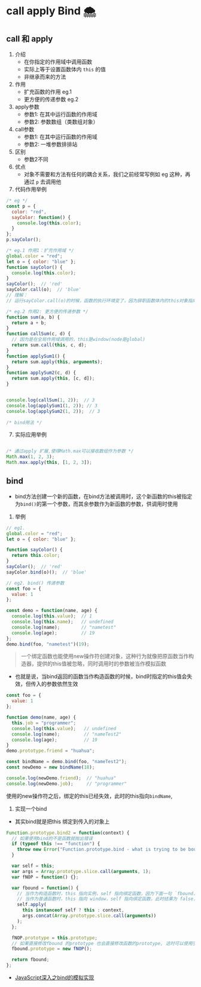 
# call apply Bind 🌨


## call 和 apply 
1. 介绍
   - 在你指定的作用域中调用函数
   - 实际上等于设置函数体内 `this` 的值
   - 非继承而来的方法
2. 作用
   - 扩充函数的作用 eg.1
   - 更方便的传递参数 eg.2
3. apply参数
   - 参数1: 在其中运行函数的作用域
   - 参数2: 参数数组（类数组对象）
4. call参数
   - 参数1: 在其中运行函数的作用域
   - 参数2: 一堆参数排排站
5. 区别
   - 参数2不同
6. 优点
   - 对象不需要和方法有任何的耦合关系，我们之前经常写例如 eg 这种，再通过 `p` 去调用他
7. 代码作用举例

```javascript
/* eg */
const p = {
  color: "red",
  sayColor: function() {
    console.log(this.color);
  }
};
p.sayColor();

/* eg.1 作用1：扩充作用域 */
global.color = "red";
let o = { color: "blue" };
function sayColor() {
  console.log(this.color);
}
sayColor();  // 'red'
sayColor.call(o);  // 'blue'
// 理解：
// 运行sayColor.call(o)的时候，函数的执行环境变了，因为辞职函数体内的this对象指向了o 

/* eg.2 作用2: 更方便的传递参数 */
function sum(a, b) {
  return a + b;
}
function callSum(c, d) {
  // 因为是在全局作用域调用的，this是window(node是global)
  return sum.call(this, c, d);  
}
function applySum1() {
  return sum.apply(this, arguments);
}
function applySum2(c, d) {
  return sum.apply(this, [c, d]);
}


console.log(callSum(1, 2));  // 3
console.log(applySum1(1, 2)); // 3
console.log(applySum2(1, 2));  // 3
 
/* bind用法 */


```
7. 实际应用举例

```javascript

/* 通过apply 扩展,使得Math.max可以接收数组作为参数 */
Math.max(1, 2, 3);
Math.max.apply(this, [1, 2, 3]);

```




## bind
- bind方法创建一个新的函数，在bind方法被调用时，这个新函数的this被指定为`bind()`的第一个参数，而其余参数作为新函数的参数，供调用时使用
  
1. 举例

```javascript
// eg1.
global.color = "red";
let o = { color: "blue" };

function sayColor() {
  return this.color;
}
sayColor();  // 'red'
sayColor.bind(o)();  // 'blue'

// eg2. bind() 传递参数
const foo = {
  value: 1
};

const demo = function(name, age) {
  console.log(this.value);  // 1
  console.log(this.name);   // undefined
  console.log(name);        // "nametest"
  console.log(age);         // 19
};
demo.bind(foo, "nametest")(19);

```

> 一个绑定函数也能使用new操作符创建对象，这种行为就像把原函数当作构造器，提供的this值被忽略，同时调用时的参数被当作模拟函数
- 也就是说，当bind返回的函数当作构造函数的时候，bind时指定的this值会失效，但传入的参数依然生效

```javascript
const foo = {
  value: 1
};

function demo(name, age) {
  this.job = "programmer";
  console.log(this.value);   // undefined
  console.log(name);         // "nameTest2"
  console.log(age);          // 19
}
demo.prototype.friend = "huahua";

const bindName = demo.bind(foo, "nameTest2");
const newDemo = new bindName(18); 

console.log(newDemo.friend);  // "huahua"
console.log(newDemo.job);     // "programmer"

```
使用的new操作符之后，绑定的this已经失效，此时的this指向`bindName`,

1. 实现一个bind

- 其实bind就是把this 绑定到传入的对象上

```javascript
Function.prototype.bind2 = function(context) {
  // 如果使用bind的不是函数就抛出错误
  if (typeof this !== "function") {
    throw new Error("Function.prototype.bind - what is trying to be bound is not callable");
  }

  var self = this;
  var args = Array.prototype.slice.call(arguments, 1);
  var fNOP = function() {};

  var fbound = function() {
    // 当作为构造函数时，this 指向实例，self 指向绑定函数，因为下面一句 `fbound.prototype = this.prototype;`，已经修改了 fbound.prototype 为 绑定函数的 prototype，此时结果为 true，当结果为 true 的时候，this 指向实例。
    // 当作为普通函数时，this 指向 window，self 指向绑定函数，此时结果为 false，当结果为 false 的时候，this 指向绑定的 context。
    self.apply(
      this instanceof self ? this : context,
      args.concat(Array.prototype.slice.call(arguments))
    );
  };

  fNOP.prototype = this.prototype;
  // 如果直接修改fbound 的prototype 也会直接修改函数的prototype, 这时可以使用空函数进行中转
  fbound.prototype = new fNOP();

  return fbound;
};
```

- [JavaScript深入之bind的模拟实现](https://juejin.im/post/59093b1fa0bb9f006517b906)